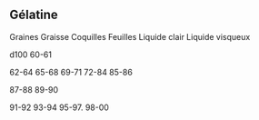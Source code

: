 ## Gélatine

Graines
Graisse
Coquilles
Feuilles
Liquide clair
Liquide visqueux

d100
60-61

62-64
65-68
69-71
72-84
85-86

87-88
89-90

91-92
93-94
95-97.
98-00
